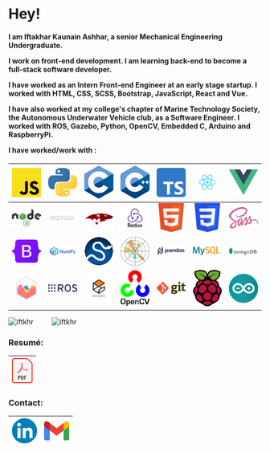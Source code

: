 <h1>Hey!</h1>
<h4>
I am Iftakhar Kaunain Ashhar, a senior Mechanical Engineering Undergraduate.

I work on front-end development. I am learning back-end to become a full-stack software developer.

I have worked as an Intern Front-end Engineer at an early stage startup. I worked with HTML, CSS, SCSS, Bootstrap, JavaScript, React and Vue.

I have also worked at my college's chapter of Marine Technology Society, the Autonomous Underwater Vehicle club, as a Software Engineer. I worked with ROS, Gazebo, Python, OpenCV, Embedded C, Arduino and RaspberryPi.

I have worked/work with :

</h4>

|   <img src="./jsicon.svg" alt="JavaScript" title="JavaScript" width="70"/>    |      <img src="./pythonicon.svg" alt="Python" title="Python" width="70"/>      |   <img src="./cicon.svg" alt="C Programming" title="C Programming" width="70"/>   |           <img src="./cppicon.svg" alt="C++" title="C++" width="70"/>            | <img src="./tsicon.svg" alt="TypeScript" title="TypeScript" width="70"/> |   <img src="./reacticon.svg" alt="React.js" title="React.js" width="100"/>    |    <img src="./vueicon.svg" alt="Vue.js" title="Vue.js" width="70"/>     |
| :---------------------------------------------------------------------------: | :----------------------------------------------------------------------------: | :-------------------------------------------------------------------------------: | :------------------------------------------------------------------------------: | :----------------------------------------------------------------------: | :---------------------------------------------------------------------------: | :----------------------------------------------------------------------: |
|     <img src="./nodeicon.svg" alt="Node.js" title="Node.js" width="70"/>      | <img src="./expressicon.png" alt="Express.js" title="Express.js" width="100"/> | <img src="./mongooseicon.png" alt="Mongoose.js" title="Mongoose.js" width="100"/> |     <img src="./reduxicon.png" alt="Redux.js" title="Redux.js" width="100"/>     |      <img src="./htmlicon.svg" alt="HTML" title="HTML" width="70"/>      |          <img src="./cssicon.svg" alt="CSS" title="CSS" width="70"/>          |      <img src="./sassicon.svg" alt="Sass" title="Sass" width="70"/>      |
| <img src="./bootstrapicon.svg" alt="Bootstrap" title="Bootstrap" width="70"/> |       <img src="./numpyicon.svg" alt="NumPy" title="NumPy" width="100"/>       |         <img src="./scipyicon.svg" alt="SciPy" title="SciPy" width="70"/>         | <img src="./matplotlibicon.svg" alt="Matplotlib" title="Matplotlib" width="70"/> |  <img src="./pandasicon.svg" alt="Pandas" title="Pandas" width="100"/>   |      <img src="./mysqlicon.svg" alt="MySQL" title="MySQL" width="100"/>       | <img src="./mongodbicon.svg" alt="MongoDB" title="MongoDB" width="100"/> |
|  <img src="./chartjsicon.svg" alt="Chart.js" title="Chart.js" width="100"/>   |          <img src="./rosicon.svg" alt="ROS" title="ROS" width="100"/>          |       <img src="./gazeboicon.svg" alt="Gazebo" title="Gazebo" width="100"/>       |       <img src="./opencvicon.svg" alt="OpenCV" title="OpenCV" width="70"/>       |       <img src="./giticon.svg" alt="Git" title="Git" width="70"/>        | <img src="./raspiicon.svg" alt="RaspberryPi" title="RaspberryPi" width="70"/> | <img src="./arduinoicon.svg" alt="Arduino" title="Arduino" width="70"/>  |

<img src="https://github-readme-stats.vercel.app/api/top-langs?username=iftkhr&langs_count=10&layout=compact" alt="iftkhr" title="iftkhr" width="400"/>  &emsp;&emsp;  <img src="https://github-readme-stats.vercel.app/api?username=iftkhr&show_icons=true&theme=transparent&line_height=43&include_all_commits=true&count_private=true&custom_title=My%20%Stats" alt="iftkhr" title="iftkhr" width="400"/>

<h3>Resumé:</h3>

| <a href="https://drive.google.com/file/d/1eR57Js7z2v4a_JYKUtfKRionX5s_BXYy" target="_blank"><img src="./resumeicon.svg" alt="Resumé" title="Resumé" height="50"/></a> |
| :-------------------------------------------------------------------------------------------------------------------------------------------------------------------: |

<h3>Contact:</h3>

| <a href="https://www.linkedin.com/in/iftkhr/" target="_blank"><img src="./linkedinicon.svg" alt="Linkedin" title="Linkedin" width="50"/></a> | <a href="mailto:iftakhar.ashhar@gmail.com" target="_blank"><img src="./gmailicon.svg" alt="E-mail" title="E-mail" width="50"/></a> |
| :------------------------------------------------------------------------------------------------------------------------------------------: | :--------------------------------------------------------------------------------------------------------------------------------: |
